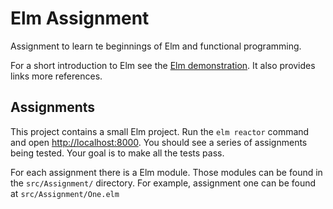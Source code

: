 # Elm Assignment
Assignment to learn te beginnings of Elm and functional programming.

For a short introduction to Elm see the [Elm demonstration][demo]. It also provides links more references.

## Assignments
This project contains a small Elm project. Run the `elm reactor` command and open [http://localhost:8000](http://localhost:8000). You should see a series of assignments being tested. Your goal is to make all the tests pass.

For each assignment there is a Elm module. Those modules can be found in the `src/Assignment/` directory. For example, assignment one can be found at `src/Assignment/One.elm`

[demo]: https://github.com/HAN-ASD-DT/elm-demonstration
